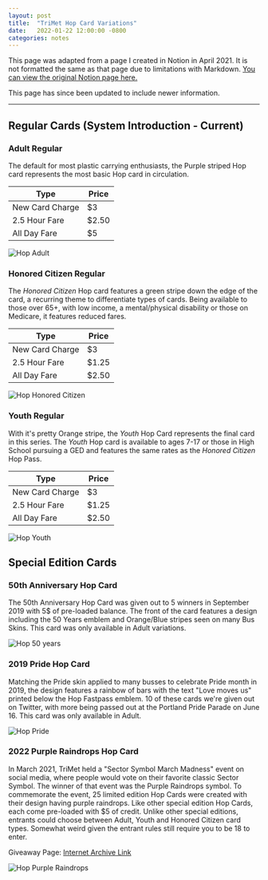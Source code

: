 ```yaml
---
layout: post
title:  "TriMet Hop Card Variations"
date:   2022-01-22 12:00:00 -0800
categories: notes
---
```


This page was adapted from a page I created in Notion in April 2021. It is not formatted the same as that page due to limitations with Markdown. 
[You can view the original Notion page here.](https://ctaetcsh.notion.site/TriMet-Hop-Card-Variations-79bc15da6f8c4d668ca9a558178a84cb)

This page has since been updated to include newer information.

---

## Regular Cards (System Introduction - Current)


### Adult Regular

The default for most plastic carrying enthusiasts, the Purple striped Hop card represents the most basic Hop card in circulation.

| Type            | Price |
|-----------------|-------|
| New Card Charge | $3    |
| 2.5 Hour Fare   | $2.50 |
| All Day Fare    | $5    |

![Hop Adult](https://cdn.ctaetcsh.com/img/blog/hop-cards/hop-adult.png)

### Honored Citizen Regular

The *Honored Citizen* Hop card features a green stripe down the edge of the card, a recurring theme to differentiate types of cards. Being available to those over 65+, with low income, a mental/physical disability or those on Medicare, it features reduced fares.

| Type            | Price |
|-----------------|-------|
| New Card Charge | $3    |
| 2.5 Hour Fare   | $1.25 |
| All Day Fare    | $2.50 |

![Hop Honored Citizen](https://cdn.ctaetcsh.com/img/blog/hop-cards/hop-honored.png)

### Youth Regular

With it's pretty Orange stripe, the *Youth* Hop Card represents the final card in this series. The *Youth* Hop card is available to ages 7-17 or those in High School pursuing a GED and features the same rates as the *Honored Citizen* Hop Pass.

| Type            | Price |
|-----------------|-------|
| New Card Charge | $3    |
| 2.5 Hour Fare   | $1.25 |
| All Day Fare    | $2.50 |

![Hop Youth](https://cdn.ctaetcsh.com/img/blog/hop-cards/hop-youth.png)

## Special Edition Cards

### 50th Anniversary Hop Card

The 50th Anniversary Hop Card was given out to 5 winners in September 2019 with 5$ of pre-loaded balance. The front of the card features a design including the 50 Years emblem and Orange/Blue stripes seen on many Bus Skins. This card was only available in Adult variations.

![Hop 50 years](https://cdn.ctaetcsh.com/img/blog/hop-cards/hop-50years.png)

### 2019 Pride Hop Card

Matching the Pride skin applied to many busses to celebrate Pride month in 2019, the design features a rainbow of bars with the text "Love moves us" printed below the Hop Fastpass emblem. 10 of these cards we're given out on Twitter, with more being passed out at the Portland Pride Parade on June 16. This card was only available in Adult.

![Hop Pride](https://cdn.ctaetcsh.com/img/blog/hop-cards/hop-pride.png)

### 2022 Purple Raindrops Hop Card

In March 2021, TriMet held a "Sector Symbol March Madness" event on social media, where people would vote on their favorite classic Sector Symbol. The winner of that event was the Purple Raindrops symbol. To commemorate the event, 25 limited edition Hop Cards were created with their design having purple raindrops. Like other special edition Hop Cards, each come pre-loaded with $5 of credit. Unlike other special editions, entrants could choose between Adult, Youth and Honored Citizen card types. Somewhat weird given the entrant rules still require you to be 18 to enter.

Giveaway Page: [ Internet Archive Link ](https://web.archive.org/web/20220123071726/https://trimet.org/contest/purple-raindrops.htm)

![Hop Purple Raindrops](https://cdn.ctaetcsh.com/img/blog/hop-cards/purple-raindrops.jpg)